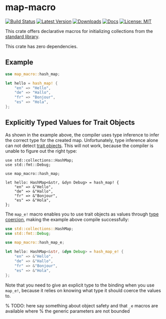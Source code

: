 # map-macro

[![Build Status](https://github.com/jofas/map_macro/actions/workflows/build.yml/badge.svg)](https://github.com/jofas/map_macro/actions/workflows/build.yml)
[![Latest Version](https://img.shields.io/crates/v/map-macro.svg)](https://crates.io/crates/map-macro)
[![Downloads](https://img.shields.io/crates/d/map-macro?label=downloads)](https://crates.io/crates/map-macro)
[![Docs](https://img.shields.io/badge/docs-latest-blue.svg)](https://docs.rs/map-macro/latest/map_macro)
[![License: MIT](https://img.shields.io/badge/License-MIT-blue.svg)](https://opensource.org/licenses/MIT)

This crate offers declarative macros for initializing collections from the 
[standard library][std].

This crate has zero dependencies.

## Example

```rust
use map_macro::hash_map;

let hello = hash_map! {
    "en" => "Hello",
    "de" => "Hallo",
    "fr" => "Bonjour",
    "es" => "Hola",
};
```

## Explicitly Typed Values for Trait Objects

As shown in the example above, the compiler uses type inference to infer the correct type 
for the created map.
Unfortunately, type inference alone can not detect [trait objects][trait objects].
This will not work, because the compiler is unable to figure out the right type:

```compile_fail
use std::collections::HashMap;
use std::fmt::Debug;

use map_macro::hash_map;

let hello: HashMap<&str, &dyn Debug> = hash_map! {
    "en" => &"Hello",
    "de" => &"Hallo",
    "fr" => &"Bonjour",
    "es" => &"Hola",
};
```

The `map_e!` macro enables you to use trait objects as values through 
[type coercion][type coercion], making the example above compile successfully:

```rust
use std::collections::HashMap;
use std::fmt::Debug;

use map_macro::hash_map_e;

let hello: HashMap<&str, &dyn Debug> = hash_map_e! {
    "en" => &"Hello",
    "de" => &"Hallo",
    "fr" => &"Bonjour",
    "es" => &"Hola",
};
```

Note that you need to give an explicit type to the binding when you use `map_e!`, because 
it relies on knowing what type it should coerce the values to.

% TODO: here say something about object safety and that `_e` macros are available where
% the generic parameters are not bounded 

[std]: https://doc.rust-lang.org/std/collections/index.html
[trait objects]: https://doc.rust-lang.org/reference/types/trait-object.html
[type coercion]: https://doc.rust-lang.org/reference/type-coercions.html
[object safe]: https://doc.rust-lang.org/reference/items/traits.html#object-safety

